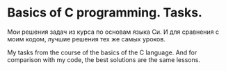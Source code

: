 # Basics of C programming. Tasks.


Мои решения задач из курса по основам языка Си. 
И для сравнения с моим кодом, лучшие решения тех же самых уроков.

My tasks from the course of the basics of the C language. 
And for comparison with my code, the best solutions are the same lessons.

